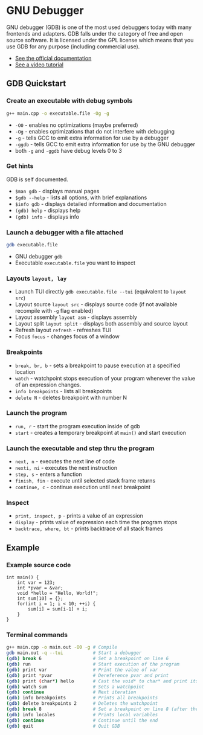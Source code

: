 # GNU Debugger
GNU debugger (GDB) is one of the most used debuggers today with many frontends and adapters.
GDB falls under the category of free and open source software.
It is licensed under the GPL license which means that you use GDB for any purpose (including commercial use).

* [See the official documentation](https://www.sourceware.org/gdb/documentation/)
* [See a video tutorial](https://www.youtube.com/watch?v=bSEW0BvMiGc)

## GDB Quickstart
### Create an executable with debug symbols
```bash
g++ main.cpp -o executable.file -Og -g
```
* `-O0` - enables no optimizations (maybe preferred)
* `-Og` - enables optimizations that do not interfere with debugging
* `-g`  - tells GCC to emit extra information for use by a debugger
* `-ggdb` - tells GCC to emit extra information for use by the GNU debugger
* both `-g` and `-ggdb` have debug levels 0 to 3

### Get hints
GDB is self documented.
* `$man gdb` - displays manual pages
* `$gdb --help` - lists all options, with brief explanations
* `$info gdb` - displays detailed information and documentation
* `(gdb) help` - displays help
* `(gdb) info`  - displays info

### Launch a debugger with a file attached
```bash
gdb executable.file
```
* GNU debugger `gdb`
* Executable `executable.file` you want to inspect

### Layouts `layout, lay`
* Launch TUI directly `gdb executable.file --tui` (equivalent to `layout src`)
* Layout source `layout src` - displays source code (if not available recompile with `-g` flag enabled)
* Layout assembly `layout asm` - displays assembly
* Layout split `layout split` - displays both assembly and source layout
* Refresh layout `refresh` - refreshes TUI
* Focus `focus` - changes focus of a window

### Breakpoints
* `break, br, b` - sets a breakpoint to pause execution at a specified location
* `watch` - watchpoint stops execution of your program whenever the value of
an expression changes.
* `info breakpoints` - lists all breakpoints
* `delete N` - deletes breakpoint with number N

### Launch the program
* `run, r` - start the program execution inside of gdb
* `start` - creates a temporary breakpoint at `main()` and start execution

### Launch the executable and step thru the program
* `next, n` - executes the next line of code
* `nexti, ni` - executes the next instruction 
* `step, s` - enters a function
* `finish, fin` - execute until selected stack frame returns
* `continue, c` - continue execution until next breakpoint

### Inspect
* `print, inspect, p` - prints a value of an expression
* `display` - prints value of expression each time the program stops
* `backtrace, where, bt` - prints backtrace of all stack frames

## Example
### Example source code
```cpp:line-numbers
int main() {
    int var = 123;
    int *pvar = &var;
    void *hello = "Hello, World!";
    int sum[10] = {};
    for(int i = 1; i < 10; ++i) {
        sum[i] = sum[i-1] + i;
    }
}
```

### Terminal commands
```bash
g++ main.cpp -o main.out -O0 -g # Compile
gdb main.out -q --tui           # Start a debugger
(gdb) break 6                   # Set a breakpoint on line 6
(gdb) run                       # Start execution of the program
(gdb) print var                 # Print the value of var
(gdb) print *pvar               # Dereference pvar and print
(gdb) print (char*) hello       # Cast the void* to char* and print its value
(gdb) watch sum                 # Sets a watchpoint
(gdb) continue                  # Next iteration
(gdb) info breakpoints          # Prints all breakpoints
(gdb) delete breakpoints 2      # Deletes the watchpoint
(gdb) break 8                   # Set a breakpoint on line 8 (after the for loop)
(gdb) info locales              # Prints local variables
(gdb) continue                  # Continue until the end
(gdb) quit                      # Quit GDB
```
